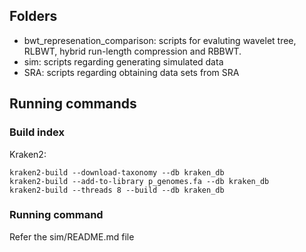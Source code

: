 ## Folders
- bwt_represenation_comparison: scripts for evaluting wavelet tree, RLBWT, hybrid run-length compression and RBBWT. 
- sim: scripts regarding generating simulated data
- SRA: scripts regarding obtaining data sets from SRA

## Running commands
### Build index
Kraken2:
```
kraken2-build --download-taxonomy --db kraken_db
kraken2-build --add-to-library p_genomes.fa --db kraken_db
kraken2-build --threads 8 --build --db kraken_db
```
### Running command
Refer the sim/README.md file
